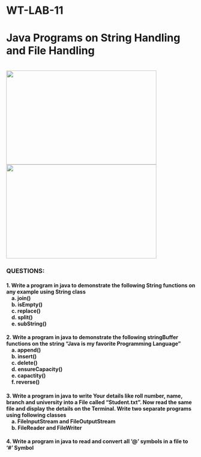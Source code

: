 # WT-LAB-11
<h1>Java Programs on String Handling and File Handling</h1>
<br>
<img src="https://www.edureka.co/blog/wp-content/uploads/2017/05/Java-String.png" height="250" width="400">
<img src="https://www.edureka.co/blog/wp-content/uploads/2019/07/file-handling-in-java.jpg" height="250" width="400">
<h3>QUESTIONS:</h3>
<h4>
1. Write a program in java to demonstrate the following String functions on any example
using String class <br>
&emsp;a. join()<br>
&emsp;b. isEmpty()<br>
&emsp;c. replace()<br>
&emsp;d. split()<br>
&emsp;e. subString()
</h4>
<h4>
2. Write a program in java to demonstrate the following stringBuffer functions on the string “Java is my favorite Programming Language”<br>
&emsp;a. append()<br>
&emsp;b. insert()<br>
&emsp;c. delete()<br>
&emsp;d. ensureCapacity()<br>
&emsp;e. capactity()<br>
&emsp;f. reverse()
</h4>
<h4>
3. Write a program in java to write Your details like roll number, name, branch and university into a File called “Student.txt”.
Now read the same file and display the details on the Terminal. Write two separate programs using following classes <br>
&emsp;a. FileInputStream and FileOutputStream <br>
&emsp;b. FileReader and FileWriter <br>
</h4>
<h4>
4. Write a program in java to read and convert all ’@’ symbols in a file to ‘#’ Symbol
</h4>
